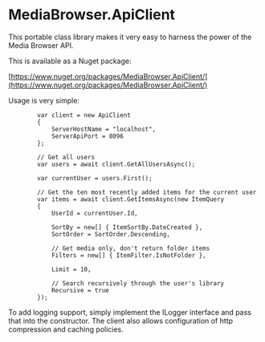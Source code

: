 MediaBrowser.ApiClient
======================

This portable class library makes it very easy to harness the power of the Media Browser API.

This is available as a Nuget package:

[https://www.nuget.org/packages/MediaBrowser.ApiClient/](https://www.nuget.org/packages/MediaBrowser.ApiClient/)

Usage is very simple:

            var client = new ApiClient
            {
                ServerHostName = "localhost",
                ServerApiPort = 8096
            };

            // Get all users
            var users = await client.GetAllUsersAsync();

            var currentUser = users.First();

            // Get the ten most recently added items for the current user
            var items = await client.GetItemsAsync(new ItemQuery
            {
                UserId = currentUser.Id,

                SortBy = new[] { ItemSortBy.DateCreated },
                SortOrder = SortOrder.Descending,

                // Get media only, don't return folder items
                Filters = new[] { ItemFilter.IsNotFolder },

                Limit = 10,

                // Search recursively through the user's library
                Recursive = true
            });

To add logging support, simply implement the ILogger interface and pass that into the constructor. The client also allows configuration of http compression and caching policies.